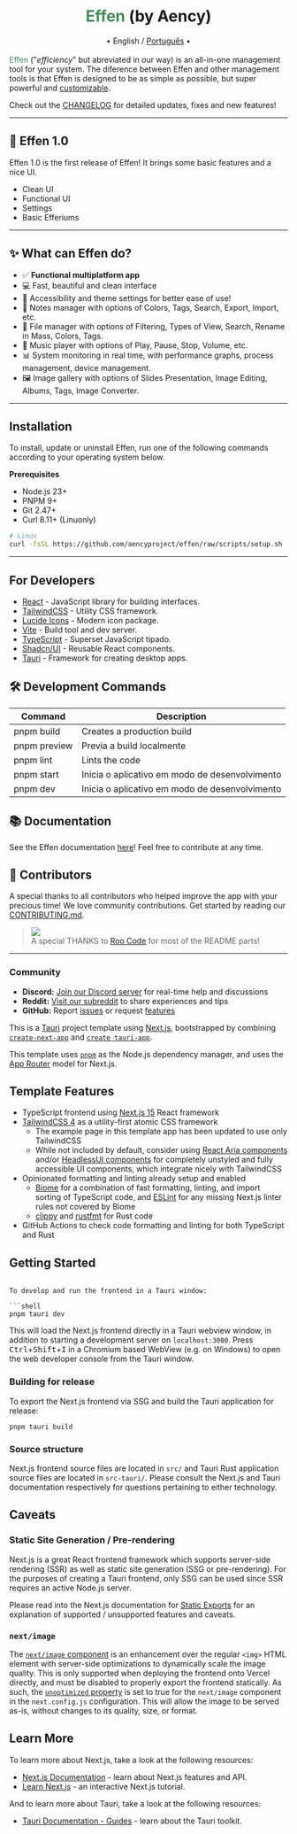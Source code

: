 # <div align="center"><div style="color:#448b5b;display:inline;">Effen</div> (by Aency)</div>

<div align="center">• English / <a href="https://github.com/aencyproject/readme-portuguese.md">Português</a> •</div>

<br>

<div style="color:#448b5b;display:inline;">Effen</div> ("<i>efficiency</i>" but abreviated in our way) is an all-in-one management tool for your system. The diference between Effen and other management tools is that Effen is designed to be as simple as possible, but super powerful and <a href="https://github.com/aencyproject/effen/README.md/#-what-can-effen-do">customizable</a>.

<br>

Check out the [CHANGELOG](CHANGELOG.md) for detailed updates, fixes and new features!

---

## 🎉 Effen 1.0

Effen 1.0 is the first release of Effen! It brings some basic features and a nice UI.

- Clean UI
- Functional UI
- Settings
- Basic Efferiums

---

## ✨ What can Effen do?

- ✅ **Functional multiplatform app**
- 💻 Fast, beautiful and clean interface
- 🎨 Accessibility and theme settings for better ease of use!
- 📝 Notes manager with options of Colors, Tags, Search, Export, Import, etc.
- 📂 File manager with options of Filtering, Types of View, Search, Rename in Mass, Colors, Tags.
- 🎵 Music player with options of Play, Pause, Stop, Volume, etc.
- 📊 System monitoring in real time, with performance graphs, process management, device management.
- 🖼️ Image gallery with options of Slides Presentation, Image Editing, Albums, Tags, Image Converter.

---

## Installation

To install, update or uninstall Effen, run one of the following commands according to your operating system below.

**Prerequisites**
- Node.js 23+
- PNPM 9+
- Git 2.47+
- Curl 8.11+ (Linuonly)

```bash
# Linux
curl -fsSL https://github.com/aencyproject/effen/raw/scripts/setup.sh | bash
```

---

## For Developers


- [React](https://react.dev/) - JavaScript library for building interfaces.
- [TailwindCSS](https://tailwindcss.com/) - Utility CSS framework.
- [Lucide Icons](https://lucide.dev/) - Modern icon package.
- [Vite](https://vitejs.dev/) - Build tool and dev server.
- [TypeScript](https://www.typescriptlang.org/) - Superset JavaScript tipado.
- [Shadcn/UI](https://ui.shadcn.com/) - Reusable React components.
- [Tauri](https://nwjs.io/) - Framework for creating desktop apps.


## 🛠️ Development Commands

| Command          | Description                              |
|------------------|----------------------------------------|
| pnpm build     | Creates a production build             |
| pnpm preview   | Previa a build localmente              |
| pnpm lint      | Lints the code                         |
| pnpm start | Inicia o aplicativo em modo de desenvolvimento |
| pnpm dev | Inicia o aplicativo em modo de desenvolvimento |

## 📚 Documentation
See the Effen documentation [here](https://effen.vercel.app/docs/)! Feel free to contribute at any time.

## 🤝 Contributors
A special thanks to all contributors who helped improve the app with your precious time! We love community contributions. Get started by reading our [CONTRIBUTING.md](CONTRIBUTING.md).<br>
> <img src="https://contrib.rocks/image?repo=aencyproject/effen" /><br>
> A special THANKS to [Roo Code](https://github.com/RooVetGit/Roo-Code/) for most of the README parts!

---

### Community

- **Discord:** [Join our Discord server](https://discord.gg/roocode) for real-time help and discussions
- **Reddit:** [Visit our subreddit](https://www.reddit.com/r/RooCode) to share experiences and tips
- **GitHub:** Report [issues](https://github.com/RooVetGit/Roo-Code/issues) or request [features](https://github.com/RooVetGit/Roo-Code/discussions/categories/feature-requests?discussions_q=is%3Aopen+category%3A%22Feature+Requests%22+sort%3Atop)










This is a [Tauri](https://v2.tauri.app/) project template using [Next.js](https://nextjs.org/),
bootstrapped by combining [`create-next-app`](https://github.com/vercel/next.js/tree/canary/packages/create-next-app)
and [`create tauri-app`](https://v2.tauri.app/start/create-project/).

This template uses [`pnpm`](https://pnpm.io/) as the Node.js dependency
manager, and uses the [App Router](https://nextjs.org/docs/app) model for Next.js.

## Template Features

- TypeScript frontend using [Next.js 15](https://nextjs.org/) React framework
- [TailwindCSS 4](https://tailwindcss.com/) as a utility-first atomic CSS framework
  - The example page in this template app has been updated to use only TailwindCSS
  - While not included by default, consider using
    [React Aria components](https://react-spectrum.adobe.com/react-aria/index.html)
    and/or [HeadlessUI components](https://headlessui.com/) for completely unstyled and
    fully accessible UI components, which integrate nicely with TailwindCSS
- Opinionated formatting and linting already setup and enabled
  - [Biome](https://biomejs.dev/) for a combination of fast formatting, linting, and
    import sorting of TypeScript code, and [ESLint](https://eslint.org/) for any missing
    Next.js linter rules not covered by Biome
  - [clippy](https://github.com/rust-lang/rust-clippy) and
    [rustfmt](https://github.com/rust-lang/rustfmt) for Rust code
- GitHub Actions to check code formatting and linting for both TypeScript and Rust

## Getting Started

```

To develop and run the frontend in a Tauri window:

```shell
pnpm tauri dev
```

This will load the Next.js frontend directly in a Tauri webview window, in addition to
starting a development server on `localhost:3000`.
Press <kbd>Ctrl</kbd>+<kbd>Shift</kbd>+<kbd>I</kbd> in a Chromium based WebView (e.g. on
Windows) to open the web developer console from the Tauri window.

### Building for release

To export the Next.js frontend via SSG and build the Tauri application for release:

```shell
pnpm tauri build
```

### Source structure

Next.js frontend source files are located in `src/` and Tauri Rust application source
files are located in `src-tauri/`. Please consult the Next.js and Tauri documentation
respectively for questions pertaining to either technology.

## Caveats

### Static Site Generation / Pre-rendering

Next.js is a great React frontend framework which supports server-side rendering (SSR)
as well as static site generation (SSG or pre-rendering). For the purposes of creating a
Tauri frontend, only SSG can be used since SSR requires an active Node.js server.

Please read into the Next.js documentation for [Static Exports](https://nextjs.org/docs/app/building-your-application/deploying/static-exports)
for an explanation of supported / unsupported features and caveats.

### `next/image`

The [`next/image` component](https://nextjs.org/docs/basic-features/image-optimization)
is an enhancement over the regular `<img>` HTML element with server-side optimizations
to dynamically scale the image quality. This is only supported when deploying the
frontend onto Vercel directly, and must be disabled to properly export the frontend
statically. As such, the
[`unoptimized` property](https://nextjs.org/docs/api-reference/next/image#unoptimized)
is set to true for the `next/image` component in the `next.config.js` configuration.
This will allow the image to be served as-is, without changes to its quality, size,
or format.

## Learn More

To learn more about Next.js, take a look at the following resources:

- [Next.js Documentation](https://nextjs.org/docs) - learn about Next.js features and
  API.
- [Learn Next.js](https://nextjs.org/learn) - an interactive Next.js tutorial.

And to learn more about Tauri, take a look at the following resources:

- [Tauri Documentation - Guides](https://v2.tauri.app/start/) - learn about the Tauri
  toolkit.
